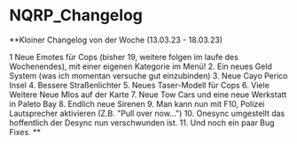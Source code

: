 # NQRP_Changelog

**Kloiner Changelog von der Woche (13.03.23 - 18.03.23)

1 Neue Emotes für Cops (bisher 19, weitere folgen im laufe des Wochenendes), mit einer eigenen Kategorie im Menü!
2. Ein neues Geld System (was ich momentan versuche gut einzubinden)
3. Neue Cayo Perico Insel 
4. Bessere Straßenlichter 
5. Neues Taser-Modell für Cops
6. Viele Weitere Neue Mlos auf der Karte
7. Neue Tow Cars und eine neue Werkstatt in Paleto Bay
8. Endlich neue Sirenen
9. Man kann nun mit F10, Polizei Lautsprecher aktivieren (Z.B. "Pull over now...")
10. Onesync umgestellt das hoffentlich der Desync nun verschwunden ist.
11. Und noch ein paar Bug Fixes. ** 
